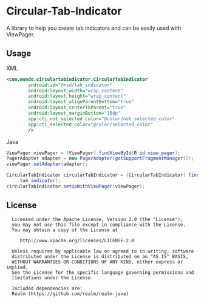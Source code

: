# Circular-Tab-Indicator

A library to help you create tab indicators and can be easily used with ViewPager.

## Usage

XML
```xml
<com.mondo.circulartabindicator.CircularTabIndicator
        android:id="@+id/tab_indicator"
        android:layout_width="wrap_content"
        android:layout_height="wrap_content"
        android:layout_alignParentBottom="true"
        android:layout_centerInParent="true"
        android:layout_marginBottom="16dp"
        app:cti_not_selected_color="@color/not_selected_color"
        app:cti_selected_color="@color/selected_color"
        />
```

Java
```java
ViewPager viewPager = (ViewPager) findViewById(R.id.view_pager);
PagerAdapter adapter = new PagerAdapter(getSupportFragmentManager());
viewPager.setAdapter(adapter);

CircularTabIndicator circularTabIndicator = (CircularTabIndicator) findViewById(R.id
    .tab_indicator);
circularTabIndicator.setUpWithViewPager(viewPager);
```

## License

      Licensed under the Apache License, Version 2.0 (the "License");
      you may not use this file except in compliance with the License.
      You may obtain a copy of the License at

         http://www.apache.org/licenses/LICENSE-2.0

      Unless required by applicable law or agreed to in writing, software
      distributed under the License is distributed on an "AS IS" BASIS,
      WITHOUT WARRANTIES OR CONDITIONS OF ANY KIND, either express or implied.
      See the License for the specific language governing permissions and
      limitations under the License.

      Included dependencies are:
      Realm (https://github.com/realm/realm-java)
